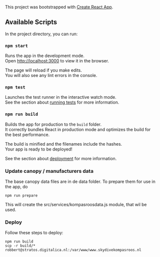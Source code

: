 This project was bootstrapped with [Create React App](https://github.com/facebook/create-react-app).

## Available Scripts

In the project directory, you can run:

### `npm start`

Runs the app in the development mode.<br>
Open [http://localhost:3000](http://localhost:3000) to view it in the browser.

The page will reload if you make edits.<br>
You will also see any lint errors in the console.

### `npm test`

Launches the test runner in the interactive watch mode.<br>
See the section about [running tests](https://facebook.github.io/create-react-app/docs/running-tests) for more information.

### `npm run build`

Builds the app for production to the `build` folder.<br>
It correctly bundles React in production mode and optimizes the build for the best performance.

The build is minified and the filenames include the hashes.<br>
Your app is ready to be deployed!

See the section about [deployment](https://facebook.github.io/create-react-app/docs/deployment) for more information.


### Update canopy / manufacturers data

The base canopy data files are in de data folder. To prepare them for use in the app, do

```
npm run prepare
```

This will create the src/services/kompasroosdata.js module, that wil be used.

### Deploy

Follow these steps to deploy:
```
npm run build
scp -r build/* robbert@stratos.digitalica.nl:/var/www/www.skydivekompasroos.nl 
```
